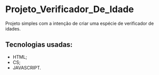 # Projeto_Verificador_De_Idade
Projeto simples com a intenção de criar uma espécie de verificador de idades.

## Tecnologias usadas:

- HTML;
- CS;
- JAVASCRIPT.
